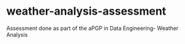 # weather-analysis-assessment
Assessment done as part of the aPGP in Data Engineering- Weather Analysis
